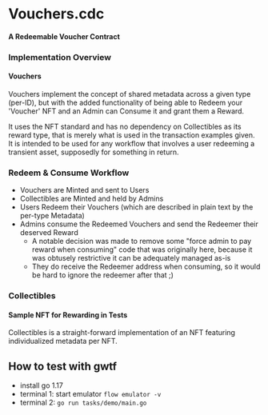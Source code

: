 # Vouchers.cdc
#### A Redeemable Voucher Contract

### Implementation Overview
#### Vouchers
Vouchers implement the concept of shared metadata across a given type (per-ID), but with the added functionality of being able to Redeem your 'Voucher' NFT and an Admin can Consume it and grant them a Reward.

It uses the NFT standard and has no dependency on Collectibles as its reward type, that is merely what is used in the transaction examples given. 
It is intended to be used for any workflow that involves a user redeeming a transient asset, supposedly for something in return.

### Redeem & Consume Workflow
- Vouchers are Minted and sent to Users
- Collectibles are Minted and held by Admins
- Users Redeem their Vouchers (which are described in plain text by the per-type Metadata)
- Admins consume the Redeemed Vouchers and send the Redeemer their deserved Reward
  - A notable decision was made to remove some "force admin to pay reward when consuming" code that was originally here, because it was obtusely restrictive it can be adequately managed as-is
  - They do receive the Redeemer address when consuming, so it would be hard to ignore
  the redeemer after that ;)

### Collectibles
#### Sample NFT for Rewarding in Tests
Collectibles is a straight-forward implementation of an NFT featuring individualized metadata per NFT.


## How to test with gwtf
 - install go 1.17
 - terminal 1: start emulator `flow emulator -v`
 - terminal 2: `go run tasks/demo/main.go`

